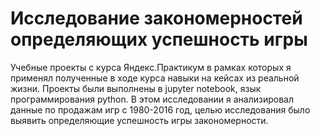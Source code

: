 # Исследование закономерностей определяющих успешность игры
Учебные проекты с курса Яндекс.Практикум в рамках которых я применял полученные в ходе курса навыки на кейсах из реальной жизни. Проекты были выполнены в jupyter notebook, язык программирования python.
В этом исследовании я анализировал данные по продажам игр с 1980-2016 год, целью исследования было выявить определяющие успешность игры закономерности.
